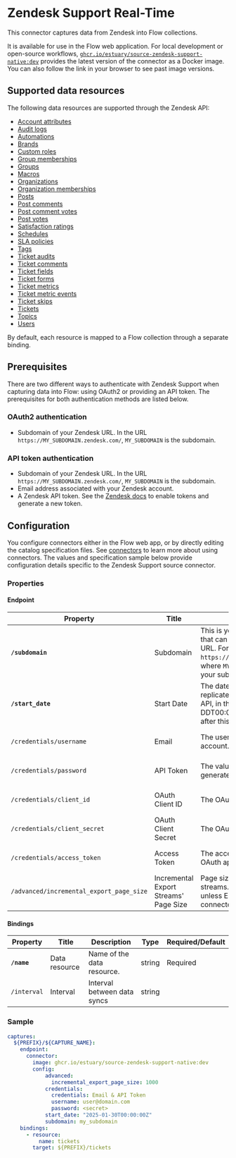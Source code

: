 # Zendesk Support Real-Time

This connector captures data from Zendesk into Flow collections.

It is available for use in the Flow web application. For local development or open-source workflows, [`ghcr.io/estuary/source-zendesk-support-native:dev`](https://ghcr.io/estuary/source-zendesk-support-native:dev) provides the latest version of the connector as a Docker image. You can also follow the link in your browser to see past image versions.

## Supported data resources

The following data resources are supported through the Zendesk API:

* [Account attributes](https://developer.zendesk.com/api-reference/ticketing/ticket-management/skill_based_routing/#list-account-attributes)
* [Audit logs](https://developer.zendesk.com/api-reference/ticketing/account-configuration/audit_logs/#list-audit-logs)
* [Automations](https://developer.zendesk.com/api-reference/ticketing/business-rules/automations/#list-automations)
* [Brands](https://developer.zendesk.com/api-reference/ticketing/account-configuration/brands/)
* [Custom roles](https://developer.zendesk.com/api-reference/ticketing/account-configuration/custom_roles/)
* [Group memberships](https://developer.zendesk.com/api-reference/ticketing/groups/group_memberships/)
* [Groups](https://developer.zendesk.com/api-reference/ticketing/groups/groups/)
* [Macros](https://developer.zendesk.com/api-reference/ticketing/business-rules/macros/)
* [Organizations](https://developer.zendesk.com/api-reference/ticketing/ticket-management/incremental_exports/#incremental-organization-export)
* [Organization memberships](https://developer.zendesk.com/api-reference/ticketing/organizations/organization_memberships/)
* [Posts](https://developer.zendesk.com/api-reference/help_center/help-center-api/posts/#list-posts)
* [Post comments](https://developer.zendesk.com/api-reference/help_center/help-center-api/post_comments/#list-comments)
* [Post comment votes](https://developer.zendesk.com/api-reference/help_center/help-center-api/votes/#list-votes)
* [Post votes](https://developer.zendesk.com/api-reference/help_center/help-center-api/votes/#list-votes)
* [Satisfaction ratings](https://developer.zendesk.com/api-reference/ticketing/ticket-management/satisfaction_ratings/)
* [Schedules](https://developer.zendesk.com/api-reference/ticketing/ticket-management/schedules/)
* [SLA policies](https://developer.zendesk.com/api-reference/ticketing/business-rules/sla_policies/)
* [Tags](https://developer.zendesk.com/api-reference/ticketing/ticket-management/tags/)
* [Ticket audits](https://developer.zendesk.com/api-reference/ticketing/tickets/ticket_audits/)
* [Ticket comments](https://developer.zendesk.com/api-reference/ticketing/tickets/ticket_comments/)
* [Ticket fields](https://developer.zendesk.com/api-reference/ticketing/tickets/ticket_fields/)
* [Ticket forms](https://developer.zendesk.com/api-reference/ticketing/tickets/ticket_forms/)
* [Ticket metrics](https://developer.zendesk.com/api-reference/ticketing/tickets/ticket_metrics/)
* [Ticket metric events](https://developer.zendesk.com/api-reference/ticketing/tickets/ticket_metric_events/)
* [Ticket skips](https://developer.zendesk.com/api-reference/ticketing/tickets/ticket_skips/)
* [Tickets](https://developer.zendesk.com/api-reference/ticketing/ticket-management/incremental_exports/#incremental-ticket-export-cursor-based)
* [Topics](https://developer.zendesk.com/api-reference/help_center/help-center-api/topics/#list-topics)
* [Users](https://developer.zendesk.com/api-reference/ticketing/ticket-management/incremental_exports/#incremental-user-export-cursor-based)

By default, each resource is mapped to a Flow collection through a separate binding.

## Prerequisites

There are two different ways to authenticate with Zendesk Support when capturing data into Flow: using OAuth2 or providing an API token. The prerequisites for both authentication methods are listed below.

### OAuth2 authentication

* Subdomain of your Zendesk URL. In the URL `https://MY_SUBDOMAIN.zendesk.com/`, `MY_SUBDOMAIN` is the subdomain.

### API token authentication

* Subdomain of your Zendesk URL. In the URL `https://MY_SUBDOMAIN.zendesk.com/`, `MY_SUBDOMAIN` is the subdomain.
* Email address associated with your Zendesk account.
* A Zendesk API token. See the [Zendesk docs](https://support.zendesk.com/hc/en-us/articles/4408889192858-Generating-a-new-API-token) to enable tokens and generate a new token.

## Configuration

You configure connectors either in the Flow web app, or by directly editing the catalog specification files.
See [connectors](../../../concepts/connectors.md#using-connectors) to learn more about using connectors. The values and specification sample below provide configuration details specific to the Zendesk Support source connector.

### Properties

#### Endpoint

| Property | Title | Description | Type | Required/Default |
|---|---|---|---|---|
| **`/subdomain`** | Subdomain | This is your Zendesk subdomain that can be found in your account URL. For example, in `https://MY_SUBDOMAIN.zendesk.com/`, where `MY_SUBDOMAIN` is the value of your subdomain. | string | Required |
| **`/start_date`** | Start Date | The date from which you&#x27;d like to replicate data for Zendesk Support API, in the format YYYY-MM-DDT00:00:00Z. All data generated after this date will be replicated. | string | Required |
| `/credentials/username` | Email | The user email for your Zendesk account. | string | Required for API token authentication |
| `/credentials/password` | API Token | The value of the API token generated. | string | Required for API token authentication |
| `/credentials/client_id` | OAuth Client ID | The OAuth app's client ID. | string | Required for OAuth2 authentication |
| `/credentials/client_secret` | OAuth Client Secret | The OAuth app's client secret. | string | Required for OAuth2 authentication |
| `/credentials/access_token` | Access Token | The access token received from the OAuth app. | string | Required for OAuth2 authentication |
| `/advanced/incremental_export_page_size` | Incremental Export Streams' Page Size | Page size for incremental export streams. Typically left as the default unless Estuary Support or the connector logs indicate otherwise. | integer | 1,000 |


#### Bindings

| Property | Title | Description | Type | Required/Default |
|---|---|---|---|---|
| **`/name`** | Data resource | Name of the data resource. | string | Required |
| `/interval` | Interval | Interval between data syncs | string |          |

### Sample

```yaml
captures:
  ${PREFIX}/${CAPTURE_NAME}:
    endpoint:
      connector:
        image: ghcr.io/estuary/source-zendesk-support-native:dev
        config:
            advanced:
              incremental_export_page_size: 1000
            credentials:
              credentials: Email & API Token
              username: user@domain.com
              password: <secret>
            start_date: "2025-01-30T00:00:00Z"
            subdomain: my_subdomain
    bindings:
      - resource:
          name: tickets
        target: ${PREFIX}/tickets
```
